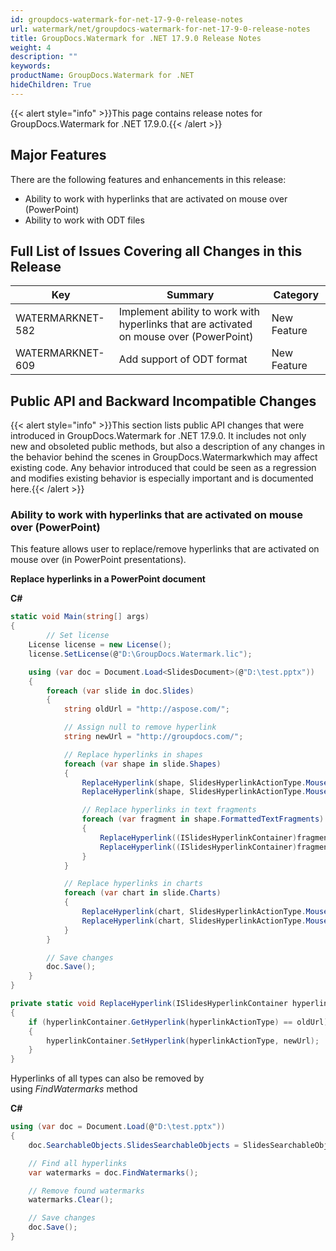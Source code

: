 ```yaml
---
id: groupdocs-watermark-for-net-17-9-0-release-notes
url: watermark/net/groupdocs-watermark-for-net-17-9-0-release-notes
title: GroupDocs.Watermark for .NET 17.9.0 Release Notes
weight: 4
description: ""
keywords: 
productName: GroupDocs.Watermark for .NET
hideChildren: True
---
```

{{< alert style="info" >}}This page contains release notes for GroupDocs.Watermark for .NET 17.9.0.{{< /alert >}}

## Major Features

There are the following features and enhancements in this release:

* Ability to work with hyperlinks that are activated on mouse over (PowerPoint)
* Ability to work with ODT files

## Full List of Issues Covering all Changes in this Release

| Key  | Summary | Category |
| --- | --- | --- |
| WATERMARKNET-582 | Implement ability to work with hyperlinks that are activated on mouse over (PowerPoint)  | New Feature  |
| WATERMARKNET-609  | Add support of ODT format  | New Feature  |

## Public API and Backward Incompatible Changes

{{< alert style="info" >}}This section lists public API changes that were introduced in GroupDocs.Watermark for .NET 17.9.0. It includes not only new and obsoleted public methods, but also a description of any changes in the behavior behind the scenes in GroupDocs.Watermarkwhich may affect existing code. Any behavior introduced that could be seen as a regression and modifies existing behavior is especially important and is documented here.{{< /alert >}}

### Ability to work with hyperlinks that are activated on mouse over (PowerPoint)

This feature allows user to replace/remove hyperlinks that are activated on mouse over (in PowerPoint presentations).

**Replace hyperlinks in a PowerPoint document**

**C#**

```csharp
static void Main(string[] args)
{
        // Set license
    License license = new License();
    license.SetLicense(@"D:\GroupDocs.Watermark.lic");

    using (var doc = Document.Load<SlidesDocument>(@"D:\test.pptx"))
    {
        foreach (var slide in doc.Slides)
        {
            string oldUrl = "http://aspose.com/";

            // Assign null to remove hyperlink
            string newUrl = "http://groupdocs.com/";

            // Replace hyperlinks in shapes
            foreach (var shape in slide.Shapes)
            {
                ReplaceHyperlink(shape, SlidesHyperlinkActionType.MouseOver, oldUrl, newUrl);
                ReplaceHyperlink(shape, SlidesHyperlinkActionType.MouseClick, oldUrl, newUrl);

                // Replace hyperlinks in text fragments
                foreach (var fragment in shape.FormattedTextFragments)
                {
                    ReplaceHyperlink((ISlidesHyperlinkContainer)fragment, SlidesHyperlinkActionType.MouseClick, oldUrl, newUrl);
                    ReplaceHyperlink((ISlidesHyperlinkContainer)fragment, SlidesHyperlinkActionType.MouseOver, oldUrl, newUrl);
                }
            }

            // Replace hyperlinks in charts
            foreach (var chart in slide.Charts)
            {
                ReplaceHyperlink(chart, SlidesHyperlinkActionType.MouseOver, oldUrl, newUrl);
                ReplaceHyperlink(chart, SlidesHyperlinkActionType.MouseClick, oldUrl, newUrl);
            }
        }

        // Save changes
        doc.Save();
    }
}

private static void ReplaceHyperlink(ISlidesHyperlinkContainer hyperlinkContainer, SlidesHyperlinkActionType hyperlinkActionType, string oldUrl, string newUrl)
{
    if (hyperlinkContainer.GetHyperlink(hyperlinkActionType) == oldUrl)
    {
        hyperlinkContainer.SetHyperlink(hyperlinkActionType, newUrl);
    }
}
```

Hyperlinks of all types can also be removed by using *FindWatermarks* method

**C#**

```csharp
using (var doc = Document.Load(@"D:\test.pptx"))
{
    doc.SearchableObjects.SlidesSearchableObjects = SlidesSearchableObjects.Hyperlinks;

    // Find all hyperlinks
    var watermarks = doc.FindWatermarks();

    // Remove found watermarks
    watermarks.Clear();

    // Save changes
    doc.Save();
}
```
